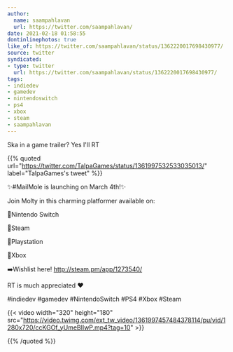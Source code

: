 ```yaml
---
author:
  name: saampahlavan
  url: https://twitter.com/saampahlavan/
date: 2021-02-18 01:58:55
dontinlinephotos: true
like_of: https://twitter.com/saampahlavan/status/1362220017698430977/
source: twitter
syndicated:
- type: twitter
  url: https://twitter.com/saampahlavan/status/1362220017698430977/
tags:
- indiedev
- gamedev
- nintendoswitch
- ps4
- xbox
- steam
- saampahlavan
---
```


Ska in a game trailer? Yes I'll RT 

{{% quoted url="https://twitter.com/TalpaGames/status/1361997532533035013/" label="TalpaGames's tweet" %}}

✨#MailMole is launching on March 4th!✨



Join Molty in this charming platformer available on: 

🔶Nintendo Switch

🔷Steam

🔶Playstation

🔷Xbox



➡️Wishlist here! http://steam.pm/app/1273540/



RT is much appreciated ❤️



#indiedev #gamedev #NintendoSwitch #PS4 #Xbox #Steam 

{{< video width="320" height="180" src="https://video.twimg.com/ext_tw_video/1361997457484378114/pu/vid/1280x720/ccKGOf_yUmeBIlwP.mp4?tag=10" >}}

{{% /quoted %}}